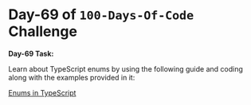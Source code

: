  # Day-69 of `100-Days-Of-Code` Challenge

**Day-69 Task:**

Learn about TypeScript enums by using the following guide and coding along with the examples provided in it:

[Enums in TypeScript](./TS-Enums/README.md)